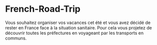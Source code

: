 # French-Road-Trip
Vous souhaitez organiser vos vacances cet été et vous avez décidé de rester en France face à la situation sanitaire. Pour cela vous projetez de découvrir toutes les préfectures en voyageant par les transports en communs.

